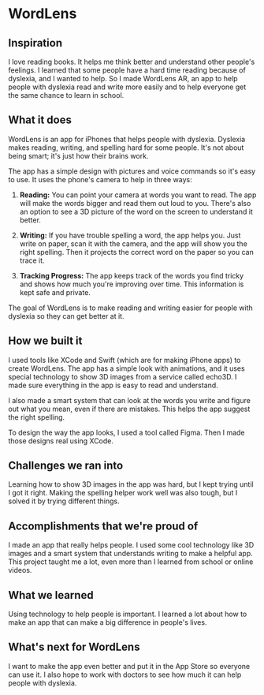 # WordLens

## Inspiration
I love reading books. It helps me think better and understand other people's feelings. I learned that some people have a hard time reading because of dyslexia, and I wanted to help. So I made WordLens AR, an app to help people with dyslexia read and write more easily and to help everyone get the same chance to learn in school.

## What it does
WordLens is an app for iPhones that helps people with dyslexia. Dyslexia makes reading, writing, and spelling hard for some people. It's not about being smart; it's just how their brains work.

The app has a simple design with pictures and voice commands so it's easy to use. It uses the phone's camera to help in three ways:

1. **Reading:** You can point your camera at words you want to read. The app will make the words bigger and read them out loud to you. There's also an option to see a 3D picture of the word on the screen to understand it better.

2. **Writing:** If you have trouble spelling a word, the app helps you. Just write on paper, scan it with the camera, and the app will show you the right spelling. Then it projects the correct word on the paper so you can trace it.

3. **Tracking Progress:** The app keeps track of the words you find tricky and shows how much you're improving over time. This information is kept safe and private.

The goal of WordLens is to make reading and writing easier for people with dyslexia so they can get better at it.

## How we built it
I used tools like XCode and Swift (which are for making iPhone apps) to create WordLens. The app has a simple look with animations, and it uses special technology to show 3D images from a service called echo3D. I made sure everything in the app is easy to read and understand.

I also made a smart system that can look at the words you write and figure out what you mean, even if there are mistakes. This helps the app suggest the right spelling.

To design the way the app looks, I used a tool called Figma. Then I made those designs real using XCode.

## Challenges we ran into
Learning how to show 3D images in the app was hard, but I kept trying until I got it right. Making the spelling helper work well was also tough, but I solved it by trying different things.

## Accomplishments that we're proud of
I made an app that really helps people. I used some cool technology like 3D images and a smart system that understands writing to make a helpful app. This project taught me a lot, even more than I learned from school or online videos.

## What we learned
Using technology to help people is important. I learned a lot about how to make an app that can make a big difference in people's lives.

## What's next for WordLens
I want to make the app even better and put it in the App Store so everyone can use it. I also hope to work with doctors to see how much it can help people with dyslexia.
